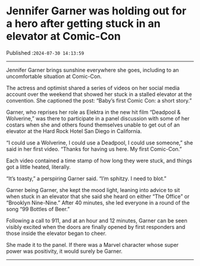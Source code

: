 # Jennifer Garner was holding out for a hero after getting stuck in an elevator at Comic-Con

Published :`2024-07-30 14:13:59`

---

Jennifer Garner brings sunshine everywhere she goes, including to an uncomfortable situation at Comic-Con.

The actress and optimist shared a series of videos on her social media account over the weekend that showed her stuck in a stalled elevator at the convention. She captioned the post: “Baby’s first Comic Con: a short story.”

Garner, who reprises her role as Elektra in the new hit film “Deadpool & Wolverine,” was there to participate in a panel discussion with some of her costars when she and others found themselves unable to get out of an elevator at the Hard Rock Hotel San Diego in California.

“I could use a Wolverine, I could use a Deadpool, I could use someone,” she said in her first video. “Thanks for having us here. My first Comic-Con.”

Each video contained a time stamp of how long they were stuck, and things got a little heated, literally.

“It’s toasty,” a perspiring Garner said. “I’m sphitzy. I need to blot.”

Garner being Garner, she kept the mood light, leaning into advice to sit when stuck in an elevator that she said she heard on either “The Office” or “Brooklyn Nine-Nine.” After 40 minutes, she led everyone in a round of the song “99 Bottles of Beer.”

Following a call to 911, and at an hour and 12 minutes, Garner can be seen visibly excited when the doors are finally opened by first responders and those inside the elevator began to cheer.

She made it to the panel. If there was a Marvel character whose super power was positivity, it would surely be Garner.

---

